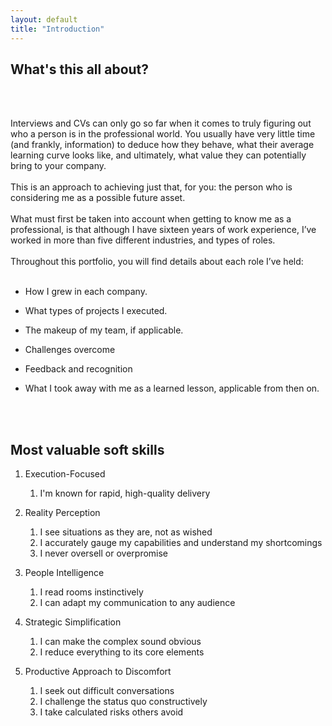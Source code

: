 ```yaml
---
layout: default
title: "Introduction"
---
```



## What's this all about?
<br>
<br>

Interviews and CVs can only go so far when it comes to truly figuring out who a person is in the professional world. 
You usually have very little time (and frankly, information) to deduce how they behave, what their average learning curve looks like, and ultimately, 
what value they can potentially bring to your company.
<br>
<br>
This is an approach to achieving just that, for you: the person who is considering me as a possible future asset.
<br>
<br>
What must first be taken into account when getting to know me as a professional, 
is that although I have sixteen years of work experience, I’ve worked in more 
than five different industries, and types of roles.
<br>
<br>
Throughout this portfolio, you will find details about each role I’ve held:
<br>
<br>

-   How I grew in each company.
    
-   What types of projects I executed.
    
-   The makeup of my team, if applicable.
    
-   Challenges overcome    

-   Feedback and recognition    

-   What I took away with me as a learned lesson, applicable from then on.  
<br>
<br>

## Most valuable soft skills

1. Execution-Focused
   1. I'm known for rapid, high-quality delivery⁣

2. Reality Perception⁣
   1. I see situations as they are, not as wished⁣
   2. I accurately gauge my capabilities and understand my shortcomings
   3. I never oversell or overpromise


3. People Intelligence⁣
   1. I read rooms instinctively⁣
   2. I can adapt my communication to any audience⁣
      ⁣


4. Strategic Simplification⁣
   1. I can make the complex sound obvious
   2. I reduce everything to its core elements⁣
      ⁣


5. Productive Approach to Discomfort⁣
   1. I seek out difficult conversations⁣
   2. I challenge the status quo constructively⁣
   3. I take calculated risks others avoid⁣

